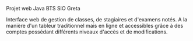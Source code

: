 Projet web Java BTS SIO Greta

Interface web de gestion de classes, de stagiaires et d'examens notés. A la manière d'un tableur traditionnel mais en ligne et accessibles grâce à des comptes possédant différents niveaux d'accès et de modifications.

